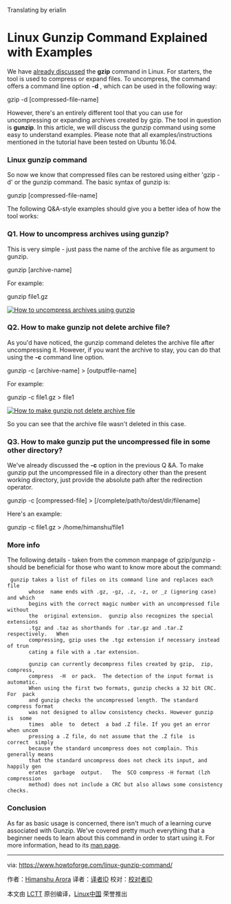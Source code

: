 Translating by erialin


Linux Gunzip Command Explained with Examples
======

We have [already discussed][1] the **gzip** command in Linux. For starters, the tool is used to compress or expand files. To uncompress, the command offers a command line option **-d** , which can be used in the following way:

gzip -d [compressed-file-name]

However, there's an entirely different tool that you can use for uncompressing or expanding archives created by gzip. The tool in question is **gunzip**. In this article, we will discuss the gunzip command using some easy to understand examples. Please note that all examples/instructions mentioned in the tutorial have been tested on Ubuntu 16.04.

### Linux gunzip command

So now we know that compressed files can be restored using either 'gzip -d' or the gunzip command. The basic syntax of gunzip is:

gunzip [compressed-file-name]

The following Q&A-style examples should give you a better idea of how the tool works:

### Q1. How to uncompress archives using gunzip?

This is very simple - just pass the name of the archive file as argument to gunzip.

gunzip [archive-name]

For example:

gunzip file1.gz

[![How to uncompress archives using gunzip][2]][3]

### Q2. How to make gunzip not delete archive file?

As you'd have noticed, the gunzip command deletes the archive file after uncompressing it. However, if you want the archive to stay, you can do that using the **-c** command line option.

gunzip -c [archive-name] > [outputfile-name]

For example:

gunzip -c file1.gz > file1

[![How to make gunzip not delete archive file][4]][5]

So you can see that the archive file wasn't deleted in this case.

### Q3. How to make gunzip put the uncompressed file in some other directory?

We've already discussed the **-c** option in the previous Q &A. To make gunzip put the uncompressed file in a directory other than the present working directory, just provide the absolute path after the redirection operator.

gunzip -c [compressed-file] > [/complete/path/to/dest/dir/filename]

Here's an example:

gunzip -c file1.gz > /home/himanshu/file1

### More info

The following details - taken from the common manpage of gzip/gunzip - should be beneficial for those who want to know more about the command:
```
 gunzip takes a list of files on its command line and replaces each file
       whose  name ends with .gz, -gz, .z, -z, or _z (ignoring case) and which
       begins with the correct magic number with an uncompressed file  without
       the  original extension.  gunzip also recognizes the special extensions
       .tgz and .taz as shorthands for .tar.gz and .tar.Z respectively.   When
       compressing, gzip uses the .tgz extension if necessary instead of trun
       cating a file with a .tar extension.

       gunzip can currently decompress files created by gzip,  zip,  compress,
       compress  -H  or pack.  The detection of the input format is automatic.
       When using the first two formats, gunzip checks a 32 bit CRC. For  pack
       and gunzip checks the uncompressed length. The standard compress format
       was not designed to allow consistency checks. However gunzip  is  some
       times  able  to  detect  a bad .Z file. If you get an error when uncom
       pressing a .Z file, do not assume that the .Z file  is  correct  simply
       because the standard uncompress does not complain. This generally means
       that the standard uncompress does not check its input, and happily gen
       erates  garbage  output.   The  SCO compress -H format (lzh compression
       method) does not include a CRC but also allows some consistency checks.
```

### Conclusion

As far as basic usage is concerned, there isn't much of a learning curve associated with Gunzip. We've covered pretty much everything that a beginner needs to learn about this command in order to start using it. For more information, head to its [man page][6].


--------------------------------------------------------------------------------

via: https://www.howtoforge.com/linux-gunzip-command/

作者：[Himanshu Arora][a]
译者：[译者ID](https://github.com/译者ID)
校对：[校对者ID](https://github.com/校对者ID)

本文由 [LCTT](https://github.com/LCTT/TranslateProject) 原创编译，[Linux中国](https://linux.cn/) 荣誉推出

[a]:https://www.howtoforge.com
[1]:https://www.howtoforge.com/linux-gzip-command/
[2]:https://www.howtoforge.com/images/linux_gunzip_command/gunzip-basic-usage.png
[3]:https://www.howtoforge.com/images/linux_gunzip_command/big/gunzip-basic-usage.png
[4]:https://www.howtoforge.com/images/linux_gunzip_command/gunzip-c.png
[5]:https://www.howtoforge.com/images/linux_gunzip_command/big/gunzip-c.png
[6]:https://linux.die.net/man/1/gzip
